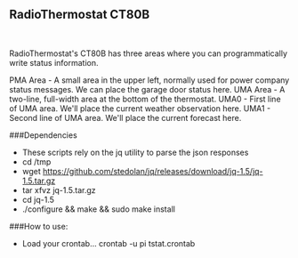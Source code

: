 RadioThermostat CT80B 
----------------------
<br/>

RadioThermostat's CT80B has three areas where you can programmatically write status information.

PMA Area - A small area in the upper left, normally used for power company status messages. We can place the garage door status here.
UMA Area -  A two-line, full-width area at the bottom of the thermostat.
UMA0 - First line of UMA area.  We'll place the current weather observation here.
UMA1 - Second line of UMA area. We'll place the current forecast here.

###Dependencies
- These scripts rely on the jq utility to parse the json responses
-    cd /tmp
-    wget https://github.com/stedolan/jq/releases/download/jq-1.5/jq-1.5.tar.gz
-    tar xfvz jq-1.5.tar.gz
-    cd jq-1.5
-    ./configure && make && sudo make install

###How to use:
- Load your crontab... crontab -u pi tstat.crontab

